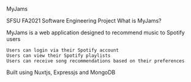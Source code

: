 MyJams

SFSU FA2021 Software Engineering Project
What is MyJams?

MyJams is a web application designed to recommend music to Spotify users

    Users can login via their Spotify account
    Users can view their Spotify playlists
    Users can receive song recommendations based on their preferences
    
Built using Nuxtjs, Expressjs and MongoDB
